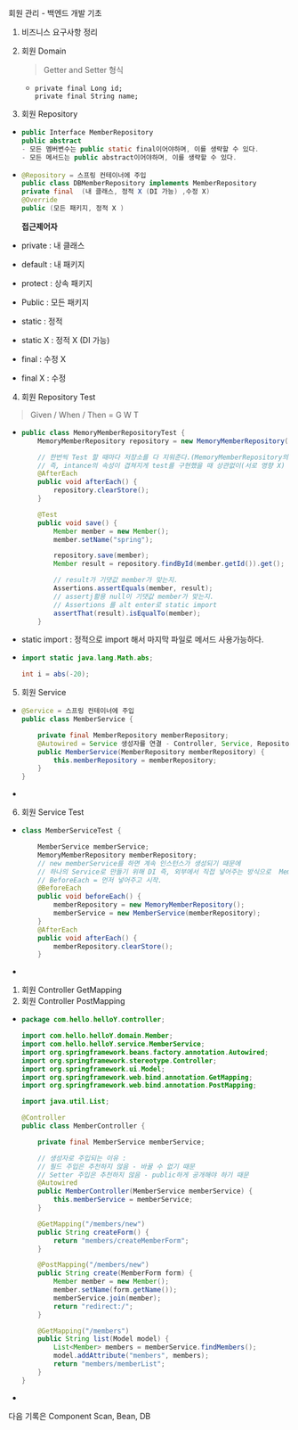 회원 관리 - 백엔드 개발 기초

1. 비즈니스 요구사항 정리 

2. 회원 Domain

   > Getter and Setter 형식

   * ```
     private final Long id;
     private final String name;
     ```

3. 회원 Repository 

* ```java
  public Interface MemberRepository
  public abstract 
  - 모든 멤버변수는 public static final이어야하며, 이를 생략할 수 있다.
  - 모든 메서드는 public abstract이어야하며, 이를 생략할 수 있다.
  ```

* ```java
  @Repository = 스프링 컨테이너에 주입
  public class DBMemberRepository implements MemberRepository
  private final  (내 클래스, 정적 X (DI 가능) ,수정 X)
  @Override
  public (모든 패키지, 정적 X )
  ```

  **접근제어자**

* private : 내 클래스 
* default : 내 패키지 
* protect :  상속 패키지 
* Public : 모든 패키지
* static : 정적
* static X : 정적 X (DI 가능)
* final : 수정 X
* final X : 수정

4. 회원 Repository Test 

> Given / When / Then  = G W T

* ```java
  public class MemoryMemberRepositoryTest {
      MemoryMemberRepository repository = new MemoryMemberRepository();
  
      // 한번씩 Test 할 때마다 저장소를 다 지워준다.(MemoryMemberRepository의 clear)
      // 즉, intance의 속성이 겹쳐지게 test를 구현했을 때 상관없이(서로 영향 X) Test가능.
      @AfterEach
      public void afterEach() {
          repository.clearStore();
      }
  
      @Test
      public void save() {
          Member member = new Member();
          member.setName("spring");
  
          repository.save(member);
          Member result = repository.findById(member.getId()).get();
  
          // result가 기댓값 member가 맞는지.
          Assertions.assertEquals(member, result);
          // assertj활용 null이 기댓값 member가 맞는지. 
          // Assertions 를 alt enter로 static import
          assertThat(result).isEqualTo(member);
      }
  
  ```

* static import : 정적으로 import 해서 마지막 파일로 메서드 사용가능하다.

* ```java
  import static java.lang.Math.abs;
  
  int i = abs(-20);
  ```

  

5. 회원 Service 

* ```java
  @Service = 스프링 컨테이너에 주입
  public class MemberService {
  
      private final MemberRepository memberRepository;
      @Autowired = Service 생성자를 연결 - Controller, Service, Repository
      public MemberService(MemberRepository memberRepository) {
          this.memberRepository = memberRepository;
      }
  }
  
  ```

* 

6. 회원 Service Test

* ```java
  class MemberServiceTest {
  
      MemberService memberService;
      MemoryMemberRepository memberRepository;
      // new memberService를 하면 계속 인스턴스가 생성되기 때문에
      // 하나의 Service로 만들기 위해 DI 즉, 외부에서 직접 넣어주는 방식으로  MemberService를 수정하였다. this.repo
      // BeforeEach = 먼저 넣어주고 시작.
      @BeforeEach
      public void beforeEach() {
          memberRepository = new MemoryMemberRepository();
          memberService = new MemberService(memberRepository);
      }
      @AfterEach
      public void afterEach() {
          memberRepository.clearStore();
      }
  
  ```

* 

1. 회원 Controller GetMapping
2. 회원 Controller PostMapping

* ```java
  package com.hello.helloY.controller;
  
  import com.hello.helloY.domain.Member;
  import com.hello.helloY.service.MemberService;
  import org.springframework.beans.factory.annotation.Autowired;
  import org.springframework.stereotype.Controller;
  import org.springframework.ui.Model;
  import org.springframework.web.bind.annotation.GetMapping;
  import org.springframework.web.bind.annotation.PostMapping;
  
  import java.util.List;
  
  @Controller
  public class MemberController {
  
      private final MemberService memberService;
  
      // 생성자로 주입되는 이유 :
      // 필드 주입은 추천하지 않음 - 바꿀 수 없기 때문
      // Setter 주입은 추천하지 않음 - public하게 공개해야 하기 때문
      @Autowired
      public MemberController(MemberService memberService) {
          this.memberService = memberService;
      }
  
      @GetMapping("/members/new")
      public String createForm() {
          return "members/createMemberForm";
      }
  
      @PostMapping("/members/new")
      public String create(MemberForm form) {
          Member member = new Member();
          member.setName(form.getName());
          memberService.join(member);
          return "redirect:/";
      }
  
      @GetMapping("/members")
      public String list(Model model) {
          List<Member> members = memberService.findMembers();
          model.addAttribute("members", members);
          return "members/memberList";
      }
  }
  
  ```

* 

다음 기록은  Component Scan, Bean, DB